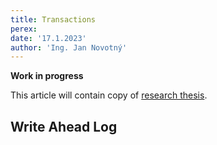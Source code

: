```yaml
---
title: Transactions
perex:
date: '17.1.2023'
author: 'Ing. Jan Novotný'
---
```


**Work in progress**

This article will contain copy of [research thesis](https://evitadb.io/research/in-memory/thesis#transactions).

## Write Ahead Log